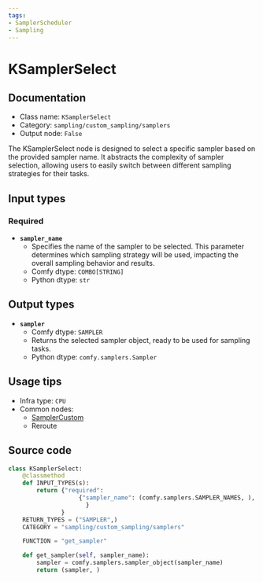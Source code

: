 ```yaml
---
tags:
- SamplerScheduler
- Sampling
---
```


# KSamplerSelect
## Documentation
- Class name: `KSamplerSelect`
- Category: `sampling/custom_sampling/samplers`
- Output node: `False`

The KSamplerSelect node is designed to select a specific sampler based on the provided sampler name. It abstracts the complexity of sampler selection, allowing users to easily switch between different sampling strategies for their tasks.
## Input types
### Required
- **`sampler_name`**
    - Specifies the name of the sampler to be selected. This parameter determines which sampling strategy will be used, impacting the overall sampling behavior and results.
    - Comfy dtype: `COMBO[STRING]`
    - Python dtype: `str`
## Output types
- **`sampler`**
    - Comfy dtype: `SAMPLER`
    - Returns the selected sampler object, ready to be used for sampling tasks.
    - Python dtype: `comfy.samplers.Sampler`
## Usage tips
- Infra type: `CPU`
- Common nodes:
    - [SamplerCustom](../../Comfy/Nodes/SamplerCustom.md)
    - Reroute



## Source code
```python
class KSamplerSelect:
    @classmethod
    def INPUT_TYPES(s):
        return {"required":
                    {"sampler_name": (comfy.samplers.SAMPLER_NAMES, ),
                      }
               }
    RETURN_TYPES = ("SAMPLER",)
    CATEGORY = "sampling/custom_sampling/samplers"

    FUNCTION = "get_sampler"

    def get_sampler(self, sampler_name):
        sampler = comfy.samplers.sampler_object(sampler_name)
        return (sampler, )

```
